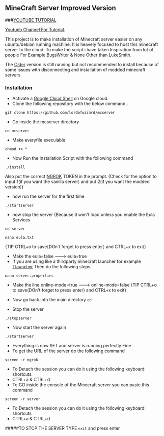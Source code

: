 ## MineCraft Server Improved Version

###[YOUTUBE TUTORIAL](https://www.youtube.com/watch?v=Kfk_P6z-FeY)

[Youtueb Channel For Tutorial](https://www.youtube.com/channel/UCrngq2SZL98AtiHBQxs3Y5g).

This project is to make installation of Minecraft server easier on any ubuntu/debian running machine. It is heavely focused to host this minecraft server to the cloud.
To make the script i have taken Inspiration from lot of people For Example [BugsWriter](https://github.com/Bugswriter) & None Other than [LukeSmith](https://github.com/LukeSmithxyz).

The [Older](https://github.com/lordofwizard/minecraft_server) version is still running but not recommended to install because of some issues with disconnecting and installation of modded minecraft servers.

### Installation 
* Activate a [Google Cloud Shell](https://console.cloud.google.com/) on Google cloud.
* Clone the following repository with the below command..
```
git clone https://github.com/lordofwizard/mcserver
```
* Go inside the mcserver directory
```
cd mcserver
```
* Make everyfile execulable
```
chmod +x *
```
* Now Run the Installation Script with the following command
```
./install
```
Also put the correct [NGROK](https://dashboard.ngrok.com/) TOKEN in the prompt.
(Check for the option to input 1(if you want the vanilla server) and put 2(if you want the modded version))
* now run the server for the first time
``` 
./startserver
```
* now stop the server {Because it won't load unless you enable the Eula Services
```
cd server
```
```
nano eula.txt
```
{TIP CTRL+o to save{DOn't forget to press enter} and CTRL+x to exit}
* Make the eula=false ---> eula=true
* If you are using like a thirdparty minecraft launcher for example [Tlauncher](https://tlauncher.org/en/) Then do the following steps.
```
nano server.properties
```
* Make the line online-mode=true ---> online-mode=false
{TIP CTRL+o to save{DOn't forget to press enter} and CTRL+x to exit}


* Now go back into the main directory ``` cd .. ```
* Stop the server 
```
./stopserver
```
* Now start the server again
```
./startserver
```
* Everything is now SET and server is running perfectly Fine
* To get the URL of the server do the following command
``` 
screen -r ngrok
```
* To Detach the session you can do it using the following keyboard shortcuts 
* CTRL+a & CTRL+d
* To GO inside the console of the Minecraft server you can paste this command
```
screen -r server
```
* To Detach the session you can do it using the following keyboard shortcuts 
* CTRL+a & CTRL+d

#####TO STOP THE SERVER TYPE ```exit``` and press enter
